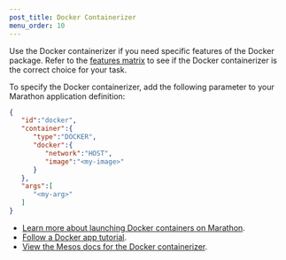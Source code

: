 ```yaml
---
post_title: Docker Containerizer
menu_order: 10
---
```


Use the Docker containerizer if you need specific features of the Docker package. Refer to the [features matrix](/docs/1.8/usage/containerizers/) to see if the Docker containerizer is the correct choice for your task.

To specify the Docker containerizer, add the following parameter to your Marathon application definition:

```json
{  
   "id":"docker",
   "container":{  
      "type":"DOCKER",
      "docker":{  
         "network":"HOST",
         "image":"<my-image>"
      }
   },
   "args":[  
      "<my-arg>"
   ]
}
```
- [Learn more about launching Docker containers on Marathon](http://mesosphere.github.io/marathon/docs/native-docker.html).
- [Follow a Docker app tutorial](/docs/1.8/usage/managing-services/creating-services/deploy-docker-app/).
- [View the Mesos docs for the Docker containerizer](http://mesos.apache.org/documentation/latest/containerizer/#Docker).
